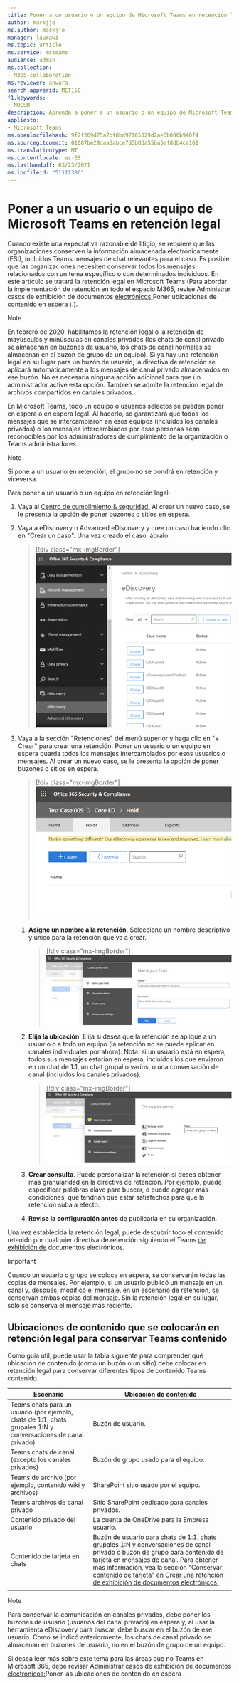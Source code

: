 ```yaml
---
title: Poner a un usuario o un equipo de Microsoft Teams en retención legal
author: markjjo
ms.author: markjjo
manager: laurawi
ms.topic: article
ms.service: msteams
audience: admin
ms.collection:
- M365-collaboration
ms.reviewer: anwara
search.appverid: MET150
f1.keywords:
- NOCSH
description: Aprenda a poner a un usuario o un equipo de Microsoft Teams en retención legal mediante el Centro de seguridad y cumplimiento, y conozca qué debe poner en retención legal en función de los requisitos de datos.
appliesto:
- Microsoft Teams
ms.openlocfilehash: 9f2f269d75a7bf8bd97165329d2ae6b006b940f4
ms.sourcegitcommit: 01087be29daa3abce7d3b03a55ba5ef8db4ca161
ms.translationtype: MT
ms.contentlocale: es-ES
ms.lasthandoff: 03/23/2021
ms.locfileid: "51112306"
---
```

<a name="place-a-microsoft-teams-user-or-team-on-legal-hold"></a>Poner a un usuario o un equipo de Microsoft Teams en retención legal
==================================================

Cuando existe una expectativa razonable de litigio, se requiere que las organizaciones conserven la información almacenada electrónicamente (ESI), incluidos Teams mensajes de chat relevantes para el caso. Es posible que las organizaciones necesiten conservar todos los mensajes relacionados con un tema específico o con determinados individuos. En este artículo se tratará la retención legal en Microsoft Teams (Para abordar la implementación de retención en todo el espacio M365, revise Administrar casos de exhibición de documentos [electrónicos:](/microsoft-365/compliance/ediscovery-cases#step-4-place-content-locations-on-hold)Poner ubicaciones de contenido en espera ).).

> [!NOTE]
> En febrero de 2020, habilitamos la retención legal o la retención de mayúsculas y minúsculas en canales privados (los chats de canal privado se almacenan en buzones de usuario, los chats de canal normales se almacenan en el buzón de grupo de un equipo). Si ya hay una retención legal en su lugar para un buzón de usuario, la directiva de retención se aplicará automáticamente a los mensajes de canal privado almacenados en ese buzón. No es necesaria ninguna acción adicional para que un administrador active esta opción. También se admite la retención legal de archivos compartidos en canales privados.

En Microsoft Teams, todo un equipo o usuarios selectos se pueden poner en espera o en espera legal. Al hacerlo, se garantizará que todos los mensajes que se intercambiaron en esos equipos (incluidos los canales privados) o los mensajes intercambiados por esas personas sean reconocibles por los administradores de cumplimiento de la organización o Teams administradores.

> [!NOTE]
> Si pone a un usuario en retención, el grupo no se pondrá en retención y viceversa.

Para poner a un usuario o un equipo en retención legal:

1. Vaya al [Centro de cumplimiento & seguridad.](https://go.microsoft.com/fwlink/?linkid=854628) Al crear un nuevo caso, se le presenta la opción de poner buzones o sitios en espera.

2. Vaya a eDiscovery o Advanced eDiscovery y cree un caso haciendo clic en "Crear un caso". Una vez creado el caso, ábralo.

   > [!div class="mx-imgBorder"]
   > ![Microsoft Teams pestaña eDiscovery está seleccionada, que muestra el botón Crear un caso.](media/LegalHold1.png)

3. Vaya a la sección "Retenciones" del menú superior y haga clic en "+ Crear" para crear una retención. Poner un usuario o un equipo en espera guarda todos los mensajes intercambiados por esos usuarios o mensajes. Al crear un nuevo caso, se le presenta la opción de poner buzones o sitios en espera.

   > [!div class="mx-imgBorder"]
   > ![Imagen que muestra la pestaña Retenciones seleccionada y el botón Crear debajo.](media/LegalHold2.png)

   1. **Asigne un nombre a la retención**. Seleccione un nombre descriptivo y único para la retención que va a crear.

      > [!div class="mx-imgBorder"]
      > ![Esta captura de pantalla muestra la pestaña Nombre de la retención, donde puede escribir un nombre y una descripción para la retención que está creando.](media/LegalHold3.png)

    2. **Elija la ubicación**. Elija si desea que la retención se aplique a un usuario o a todo un equipo (la retención no se puede aplicar en canales individuales por ahora). Nota: si un usuario está en espera, todos sus mensajes estarían en espera, incluidos los que enviaron en un chat de 1:1, un chat grupal o varios, o una conversación de canal (incluidos los canales privados).
  
       > [!div class="mx-imgBorder"]
       > ![Aquí tenemos la sección Elegir ubicaciones de Crear una nueva retención, donde puede tomar decisiones sobre qué opciones de M365, incluido Microsoft Teams, desea que se aplique la retención.](media/LegalHold4.png)

    3. **Crear consulta**. Puede personalizar la retención si desea obtener más granularidad en la directiva de retención. Por ejemplo, puede especificar palabras clave para buscar, o puede agregar más condiciones, que tendrían que estar satisfechos para que la retención suba a efecto.
    
    4. **Revise la configuración antes** de publicarla en su organización.

Una vez establecida la retención legal, puede descubrir todo el contenido retenido por cualquier directiva de retención siguiendo el Teams [de exhibición de](eDiscovery-investigation.md) documentos electrónicos.

> [!IMPORTANT]
> Cuando un usuario o grupo se coloca en espera, se conservarán todas las copias de mensajes. Por ejemplo, si un usuario publicó un mensaje en un canal y, después, modificó el mensaje, en un escenario de retención, se conservan ambas copias del mensaje. Sin la retención legal en su lugar, solo se conserva el mensaje más reciente.

## <a name="content-locations-to-place-on-legal-hold-to-preserve-teams-content"></a>Ubicaciones de contenido que se colocarán en retención legal para conservar Teams contenido

Como guía útil, puede usar la tabla siguiente para comprender qué ubicación de contenido (como un buzón o un sitio) debe colocar en retención legal para conservar diferentes tipos de contenido Teams contenido.

|Escenario  |Ubicación de contenido  |
|---------|---------|
|Teams chats para un usuario (por ejemplo, chats de 1:1, chats grupales 1:N y conversaciones de canal privado)     |Buzón de usuario.         |
|Teams chats de canal (excepto los canales privados)    |Buzón de grupo usado para el equipo.         |
|Teams de archivo (por ejemplo, contenido wiki y archivos)     |SharePoint sitio usado por el equipo.         |
|Teams archivos de canal privado     |Sitio SharePoint dedicado para canales privados.     |
|Contenido privado del usuario     |La cuenta de OneDrive para la Empresa usuario.         |
|Contenido de tarjeta en chats|Buzón de usuario para chats de 1:1, chats grupales 1:N y conversaciones de canal privado o buzón de grupo para contenido de tarjeta en mensajes de canal. Para obtener más información, vea la sección "Conservar contenido de tarjeta" en [Crear una retención de exhibición de documentos electrónicos.](/microsoft-365/compliance/create-ediscovery-holds#preserve-card-content)
||||

> [!NOTE]
> Para conservar la comunicación en canales privados, debe poner los buzones de usuario (usuarios del canal privado) en espera y, al usar la herramienta eDiscovery para buscar, debe buscar en el buzón de ese usuario. Como se indicó anteriormente, los chats de canal privado se almacenan en buzones de usuario, no en el buzón de grupo de un equipo.

Si desea leer más sobre este tema para las áreas que no Teams en Microsoft 365, debe revisar Administrar casos de exhibición de documentos [electrónicos:](/microsoft-365/compliance/ediscovery-cases#step-4-place-content-locations-on-hold)Poner las ubicaciones de contenido en espera .
